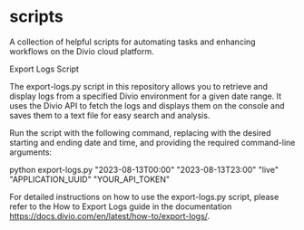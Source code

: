 # scripts

A collection of helpful scripts for automating tasks and enhancing workflows on the Divio cloud platform.

Export Logs Script

The export-logs.py script in this repository allows you to retrieve and display logs from a specified Divio environment for a given
 date range. It uses the Divio API to fetch the logs and displays them on the console and saves them to a text file for easy search 
and analysis.

Run the script with the following command, replacing with the desired starting and ending date and time, and providing the required
 command-line arguments:

python export-logs.py "2023-08-13T00:00" "2023-08-13T23:00" "live" "APPLICATION_UUID" "YOUR_API_TOKEN"

For detailed instructions on how to use the export-logs.py script, please refer to the How to Export Logs guide in the documentation
 https://docs.divio.com/en/latest/how-to/export-logs/. 

